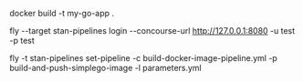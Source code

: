 docker build -t my-go-app .

fly --target stan-pipelines login --concourse-url http://127.0.0.1:8080 -u test -p test

fly -t stan-pipelines set-pipeline -c build-docker-image-pipeline.yml -p build-and-push-simplego-image -l parameters.yml


